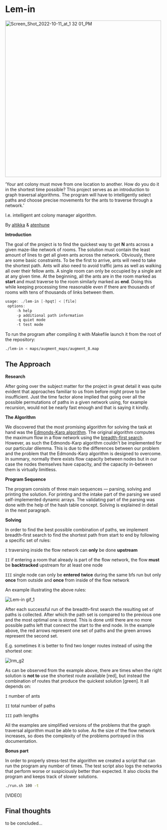 # Lem-in

<img width="500" alt="Screen_Shot_2022-10-11_at_1 32 01_PM" src="https://user-images.githubusercontent.com/77926655/195675044-988c05e4-90d6-4294-a0e1-a92aa461bfa6.png">

‘Your ant colony must move from one location to another. How do you do it in the shortest time possible? This project serves as an introduction to graph traversal algorithms. The program will have to intelligently select paths and choose precise movements for the ants to traverse through a network.’

I.e. intelligent ant colony manager algorithm.

By [altikka](https://github.com/reviisori) & [atenhune](https://github.com/atenhune)

**Introduction**

The goal of the project is to find the quickest way to get **N** ants across a given maze-like network of rooms. The solution must contain the least amount of lines to get all given ants across the network. Obviously, there are some basic constraints. To be the first to arrive, ants will need to take the shortest path. Ants will also need to avoid traffic jams as well as walking all over their fellow ants. A single room can only be occupied by a single ant at any given time. At the beginning, all the ants are in the room marked as **start** and must traverse to the room similarly marked as **end**. Doing this while keeping processing time reasonable even if there are thousands of rooms with tens of thousands of links between them.

```c
usage: ./lem-in [-hpqt] < [file]
 options:
	 -h	help
	 -p	additional path information
	 -q	quiet mode
	 -t	test mode
```

To run the program after compiling it with Makefile launch it from the root of the repository:

```bash
./lem-in < maps/augment_maps/augment_8.map
```

## **The Approach**

**Research**

After going over the subject matter for the project in great detail it was quite evident that approaches familiar to us from before might prove to be insufficient. Just the time factor alone implied that going over all the possible permutations of paths in a given network using, for example recursion, would not be nearly fast enough and that is saying it kindly. 

**The Algorithm**

We discovered that the most promising algorithm for solving the task at hand was the [Edmonds-Karp algorithm](https://en.wikipedia.org/wiki/Edmonds%E2%80%93Karp_algorithm). The original algorithm computes the maximum flow in a flow network using the [breadth-first search](https://en.wikipedia.org/wiki/Breadth-first_search). However, as such the Edmonds-Karp algorithm couldn't be implemented for our particular dilemma. This is due to the differences between our problem and the problem that the Edmonds-Karp algorithm is designed to overcome. In summary, normally there exists flow capacity between nodes but in our case the nodes themselves have capacity, and the capacity in-between them is virtually limitless.

**Program Sequence**

The program consists of three main sequences — parsing, solving and printing the solution. For printing and the intake part of the parsing we used self-implemented dynamic arrays. The validating part of the parsing was done with the help of the hash table concept. Solving is explained in detail in the next paragraph.

**Solving**

In order to find the best possible combination of paths, we implement breadth-first search to find the shortest path from start to end by following a specific set of rules:

`I` traversing inside the flow network can **only** be done **upstream**

`II` if entering a room that already is part of the flow network, the flow **must** be **backtracked** upstream for at least one node

`III` single node can only be **entered** **twice** during the same bfs run but only **once** from outside and **once** from inside of the flow network

An example illustrating the above rules:

![Lem-in gif_1](https://user-images.githubusercontent.com/77926655/195675245-ef34133f-8aa7-4559-bf64-dc07f646292b.gif)

After each successful run of the breadth-first search the resulting set of paths is collected. After which the path set is compared to the previous one and the most optimal one is stored. This is done until there are no more possible paths left that connect the start to the end node. In the example above, the red arrows represent one set of paths and the green arrows represent the second set.

E.g. sometimes it is better to find two longer routes instead of using the shortest one:

![lrm_g2](https://user-images.githubusercontent.com/77926655/195675450-77109f47-24d1-44d7-8c55-96f7a089df89.gif)

As can be observed from the example above, there are times when the right solution is **not to** use the shortest route available [red], but instead the combination of routes that produce the quickest solution [green]. It all depends on:

`I` number of ants

`II` total number of paths

`III` path lengths

All the examples are simplified versions of the problems that the graph traversal algorithm must be able to solve. As the size of the flow network increases, so does the complexity of the problems portrayed in this documentation.

**Bonus part**

In order to properly stress-test the algorithm we created a script that can run the program any number of times. The test script also logs the networks that perform worse or suspiciously better than expected. It also clocks the program and keeps track of slower solutions.

```bash
./run.sh 100 -t
```
    

[VIDEO]

## **Final thoughts**

to be concluded…
